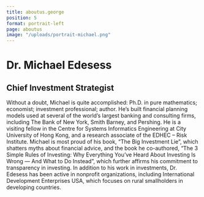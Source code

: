 ```yaml
---
title: aboutus.george
position: 5
format: portrait-left
page: aboutus
image: "/uploads/portrait-michael.png"
---
```


# Dr. Michael Edesess

## Chief Investment Strategist

Without a doubt, Michael is quite accomplished: Ph.D. in pure mathematics; economist; investment professional; author. He’s built financial planning models used at several of the world’s largest banking and consulting firms, including The Bank of New York, Smith Barney, and Pershing. He is a visiting fellow in the Centre for Systems Informatics Engineering at City University of Hong Kong, and a research associate of the EDHEC – Risk Institute. Michael is most proud of his book, “The Big Investment Lie”, which shatters myths about financial advice, and the book he co-authored, “The 3 Simple Rules of Investing: Why Everything You’ve Heard About Investing Is Wrong — And What to Do Instead”, which further affirms his commitment to transparency in investing. In addition to his work in investments, Dr. Edesess has been active in nonprofit organizations, including International Development Enterprises USA, which focuses on rural smallholders in developing countries.
